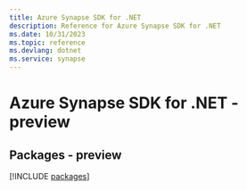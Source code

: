 ```yaml
---
title: Azure Synapse SDK for .NET
description: Reference for Azure Synapse SDK for .NET
ms.date: 10/31/2023
ms.topic: reference
ms.devlang: dotnet
ms.service: synapse
---
```

# Azure Synapse SDK for .NET - preview
## Packages - preview
[!INCLUDE [packages](synapse-index.md)]
